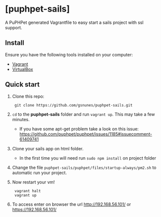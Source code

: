 # [puphpet-sails]

A PuPHPet generated Vagrantfile to easy start a sails project with ssl support.

## Install

Ensure you have the following tools installed on your computer:

- [Vagrant](http://vagrantup.com)
- [VirtualBox](http://www.virtualbox.org)

## Quick start

1. Clone this repo:

		git clone https://github.com/gsnunes/puphpet-sails.git

2. `cd` to the **puphpet-sails** folder and run `vagrant up`. This may take a few minutes.
	- If you have some apt-get problem take a look on this issue:
		https://github.com/puphpet/puphpet/issues/1185#issuecomment-61409741

3. Clone your sails app on html folder.
	- In the first time you will need run `sudo npm install` on project folder
		
4. Change the file `puphpet-sails/puphpet/files/startup-always/pm2.sh` to automatic run your project.

5. Now restart your vm!
	
		vagrant halt
		vagrant up

6. To access enter on browser the url http://192.168.56.101/ or https://192.168.56.101/
